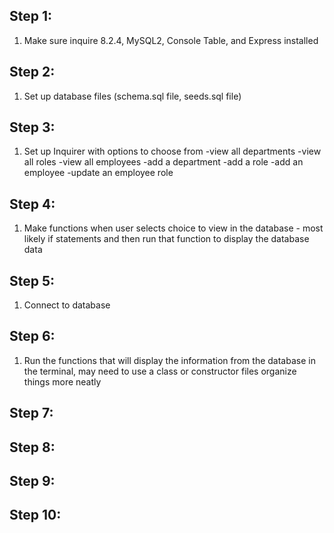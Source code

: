 ## Step 1:

1. Make sure inquire 8.2.4, MySQL2, Console Table, and Express installed

## Step 2:

1. Set up database files (schema.sql file, seeds.sql file)

## Step 3:

1. Set up Inquirer with options to choose from
   -view all departments
   -view all roles
   -view all employees
   -add a department
   -add a role
   -add an employee
   -update an employee role

## Step 4:

1. Make functions when user selects choice to view in the database - most likely if statements and then run that function to display the database data

## Step 5:

1. Connect to database

## Step 6:

1. Run the functions that will display the information from the database in the terminal, may need to use a class or constructor files organize things more neatly

## Step 7:

## Step 8:

## Step 9:

## Step 10:
